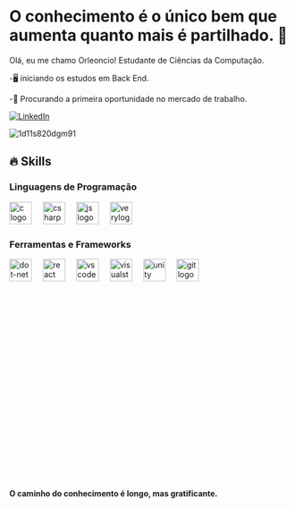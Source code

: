 <!--Titulo-->
<h1>O conhecimento é o único bem que aumenta quanto mais é partilhado. 📖</h1>

<!--Apresentação-->
<p>
  Olá, eu me chamo Orleoncio! Estudante de Ciências da Computação.

  -🖥️ iniciando os estudos em Back End.

  -📃 Procurando a primeira oportunidade no mercado de trabalho.
</p>

<!--Rede Social-->
[![LinkedIn](https://img.shields.io/badge/LinkedIn-0077B5?style=for-the-badge&logo=linkedin&logoColor=white)](https://www.linkedin.com/in/orleoncio/)


<!--GitHubStats-->
<!--[![Anurag's GitHub stats](https://github-readme-stats.vercel.app/api?username=orleoncio&show_icons=true&theme=algolia)](https://github.com/orleoncio/orleoncio/edit/main/README.md)
[![Top Langs](https://github-readme-stats.vercel.app/api/top-langs/?username=orleoncio&show_icons=true&theme=algolia&layout=compact&hide=css,html)](https://github.com/anuraghazra/github-readme-stats)-->

<!--Portfolio-->
<!--## Portfolio:-->
<!--- [Xadrez]()-->
<!--- [Circuito Divisor](https://github.com/orleoncio/circuito-divisor)-->


<!--Gif-->
![1d11s820dgm91](https://github.com/user-attachments/assets/a0103c00-173a-4c35-b602-f3188c2c200a)

<!--Skills-->
<h2>🔥 Skills</h2>
<div style="flex-basis: 48%;">
    <h3>Linguagens de Programação</h3>
    <img src="https://cdn.jsdelivr.net/gh/devicons/devicon/icons/c/c-original.svg" height="40" alt="c logo"  />
    <img width="12" />
    <img src="https://cdn.jsdelivr.net/gh/devicons/devicon/icons/csharp/csharp-original.svg" height="40" alt="csharp logo"  />
    <img width="12" />
    <img src="https://static.vecteezy.com/system/resources/previews/027/127/463/non_2x/javascript-logo-javascript-icon-transparent-free-png.png" height="40" alt="js logo" />
    <img width="12" />
    <img src="https://icons.veryicon.com/png/o/business/vscode-program-item-icon/verilog.png"  height="40" alt="verylog logo"/>
    <img width="12" />
</div>

<div style="flex-basis: 48%;">
    <h3>Ferramentas e Frameworks</h3>
    <img src="https://cdn.jsdelivr.net/gh/devicons/devicon/icons/dot-net/dot-net-original.svg" height="40" alt="dot-net logo"  />
    <img width="12" />
    <img src="https://cdn0.iconfinder.com/data/icons/logos-brands-in-colors/128/react-512.png" height="40" alt="react logo" />
    <img width="12" />
    <img src="https://cdn.jsdelivr.net/gh/devicons/devicon/icons/vscode/vscode-original.svg" height="40" alt="vscode logo"  />
    <img width="12" />
    <img src="https://cdn.jsdelivr.net/gh/devicons/devicon/icons/visualstudio/visualstudio-plain.svg" height="40" alt="visualstudio logo"  />
    <img width="12" />
    <img src="https://cdn.jsdelivr.net/gh/devicons/devicon/icons/unity/unity-original.svg" height="40" alt="unity logo"  />
    <img width="12" />
    <img src="https://cdn.jsdelivr.net/gh/devicons/devicon/icons/git/git-original.svg" height="40" alt="git logo"  />
</div>
<br>
<br>
<br>
<br>
<p style="margin-top:300px"><strong>O caminho do conhecimento é longo, mas gratificante.</strong></p>
